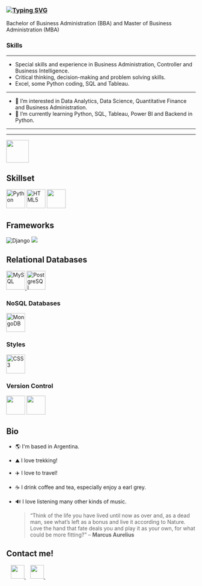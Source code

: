 ### [![Typing SVG](https://readme-typing-svg.herokuapp.com?lines=Hi+There!+I'm+Horacio+👋)](https://git.io/typing-svg)

Bachelor of Business Administration (BBA) and Master of Business Administration (MBA)

### **Skills**
--------------------------------------------------------------------------------------------------------------------------------

- Special skills and experience in Business Administration, Controller and Business Intelligence.
- Critical thinking, decision-making and problem solving skills.
- Excel, some Python coding, SQL and Tableau.

--------------------------------------------------------------------------------------------------------------------------------
- 👀 I’m interested in Data Analytics, Data Science, Quantitative Finance and Business Administration.
- 🌱 I’m currently learning Python, SQL, Tableau, Power BI and Backend in Python.

--------------------------------------------------------------------------------------------------------------------------------

<hr>
  <img src="https://media.giphy.com/media/WFZvB7VIXBgiz3oDXE/giphy.gif" width="60">

## Skillset
  <p align="left">
    <a href="https://www.python.org/" target="_blank" rel="noreferrer"><img src="https://raw.githubusercontent.com/danielcranney/readme-generator/main/public/icons/skills/python-colored.svg" width="50" height="50" alt="Python" /></a>
    <a href="https://developer.mozilla.org/en-US/docs/Glossary/HTML5" target="_blank" rel="noreferrer"><img src="https://raw.githubusercontent.com/danielcranney/readme-generator/main/public/icons/skills/html5-colored.svg" width="50" height="50" alt="HTML5" /></a>
    <img loading="lazy" src="https://user-images.githubusercontent.com/674621/71187801-14e60a80-2280-11ea-94c9-e56576f76baf.png" height="50">
  </p>

## Frameworks
  ![Django](https://img.shields.io/badge/django-%23092E20.svg?style=for-the-badge&logo=django&logoColor=white) <img src="https://img.shields.io/badge/flask%20-%23000.svg?&style=for-the-badge&logo=flask&logoColor=white"/>

## Relational Databases
  <a href="https://www.mysql.com/" target="_blank" rel="noreferrer"><img src="https://raw.githubusercontent.com/danielcranney/readme-generator/main/public/icons/skills/mysql-colored.svg" width="50" height="50" alt="MySQL" />
  </a>
  <a href="https://www.postgresql.org/" target="_blank" rel="noreferrer"><img src="https://raw.githubusercontent.com/danielcranney/readme-generator/main/public/icons/skills/postgresql-colored.svg" width="50" height="50" alt="PostgreSQL" />
  </a>


### NoSQL Databases
  <a href="https://www.mongodb.com/" target="_blank" rel="noreferrer">
    <img src="https://raw.githubusercontent.com/danielcranney/readme-generator/main/public/icons/skills/mongodb-colored.svg" width="50" height="50" alt="MongoDB" />
  </a>

### Styles
  <a href="https://www.w3.org/TR/CSS/#css" target="_blank" rel="noreferrer"><img src="https://raw.githubusercontent.com/danielcranney/readme-generator/main/public/icons/skills/css3-colored.svg" width="50" height="50" alt="CSS3" />
  </a>

### Version Control
  <img loading="lazy" src="https://miro.medium.com/max/650/1*zzvdRmHGGXONZpuQ2FeqsQ.png" height="50">  <img loading="lazy" src="https://distreau.com/github.svg" height="50">

## Bio
- 🌎 I'm based in Argentina.
- ⛰️ I love trekking!
- ✈️ I love to travel!
- ☕️ I drink coffee and tea, especially enjoy a earl grey.
- 🔊 I love listening many other kinds of music.


  > “Think of the life you have lived until now as over and, as a dead man, see what’s left as a bonus and live it according
  to Nature. Love the hand that fate deals you and play it as your own, for what could be more fitting?”
  – **Marcus Aurelius**



<h2 align="left">Contact me!</h2>

<p align="left">
        </a> &nbsp;&nbsp;
    <a href="https://horacio-gaido.github.io/" target="_blank">
       <img loading="lazy" src="https://distreau.com/github.svg" 
    height="36">
    </a> &nbsp;&nbsp;
    <a href="https://www.linkedin.com/in/horacio-gaido" target="_blank">
        <img loading="lazy" src="https://upload.wikimedia.org/wikipedia/commons/thumb/c/ca/LinkedIn_logo_initials.png/768px-LinkedIn_logo_initials.png" 
    height="36">
    </a> &nbsp;&nbsp;
